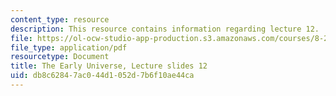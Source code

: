 ```yaml
---
content_type: resource
description: This resource contains information regarding lecture 12.
file: https://ol-ocw-studio-app-production.s3.amazonaws.com/courses/8-286-the-early-universe-fall-2013/db8c62847ac044d1052d7b6f10ae44ca_MIT8_286F13_lec12.pdf
file_type: application/pdf
resourcetype: Document
title: The Early Universe, Lecture slides 12
uid: db8c6284-7ac0-44d1-052d-7b6f10ae44ca
---
```

